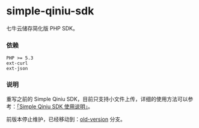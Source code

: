 simple-qiniu-sdk
================

七牛云储存简化版 PHP SDK。

### 依赖

    PHP >= 5.3
    ext-curl
    ext-json

### 说明
    
重写之前的 Simple Qiniu SDK，目前只支持小文件上传，详细的使用方法可以参考：[「Simple Qiniu SDK 使用说明」](http://blog.shouhuiben.net/2015/01/26/how-to-use-simple-qiniu-sdk.html)。

前版本停止维护，已经移动到：[old-version](https://github.com/zither/simple-qiniu-sdk/tree/old-version) 分支。

